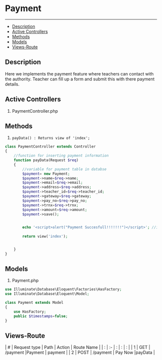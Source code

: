 # Payment
---
- [Description](#section-1)
- [Active Controllers](#section-2)
- [Methods](#section-3)
- [Models](#section-4)
- [Views-Route](#section-5)


<a name="section-1"></a>

## Description

Here we implements the payment feature where teachers can contact with the authority.
Teacher can fill up a form and submit this with there payment details.


<a name="section-2"></a>

## Active Controllers

1. PaymentController.php

<a name="section-3"></a>

## Methods

1. `payData() : Returns view of 'index';`

```php
class PaymentController extends Controller
{
    //function for inserting payment information
    function payData(Request $req)
    {
        //variable for payment table in databse
        $payment= new Payment;
        $payment->name=$req->name;
        $payment->email=$req->email;
        $payment->address=$req->address;
        $payment->teacher_id=$req->teacher_id;
        $payment->gateway=$req->gateway;
        $payment->pay_no=$req->pay_no;
        $payment->trnx=$req->trnx;
        $payment->amount=$req->amount;
        $payment->save();

        
        echo '<script>alert("Payment Succesfull!!!!!!!")</script>'; //inline javascript with php
        
        return view('index');


    }
}

```



<a name="section-4"></a>

## Models
1. Payment.php

```php 
use Illuminate\Database\Eloquent\Factories\HasFactory;
use Illuminate\Database\Eloquent\Model;

class Payment extends Model
{
    use HasFactory;
    public $timestamps=false;
}

```

<a name="section-5"></a> 

## Views-Route

| # | Request type   | Path |  Action | Route Name |
| : |   :-   |  :  | : | : |
| 1 | GET  | /payment  |Payment | payment  |
| 2 | POST  | /payment | Pay Now |payData |




